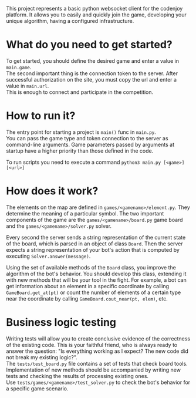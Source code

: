 This project represents a basic python websocket client for the codenjoy platform.
It allows you to easily and quickly join the game, developing your unique algorithm, having a configured infrastructure.

# What do you need to get started?
To get started, you should define the desired game and enter a value in `main.game`. \
The second important thing is the connection token to the server. After successful authorization on the site, you must copy the url
and enter a value in `main.url`. \
This is enough to connect and participate in the competition.

# How to run it?
The entry point for starting a project is `main()` func in `main.py`. \
You can pass the game type and token connection to the server as command-line arguments.
Game parameters passed by arguments at startup have a higher priority than those defined in the code.

To run scripts you need to execute a command `python3 main.py [<game>] [<url>]`

# How does it work?
The elements on the map are defined in `games/<gamename>/element.py`. They determine the meaning of a particular symbol.
The two important components of the game are the `games/<gamename>/board.py` game board
and the `games/<gamename>/solver.py` solver.

Every second the server sends a string representation of the current state of the board, which is parsed in an object of class `Board`.
Then the server expects a string representation of your bot's action that is computed by executing `Solver.answer(message)`.

Using the set of available methods of the `Board` class, you improve the algorithm of the bot's behavior.
You should develop this class, extending it with new methods that will be your tool in the fight.
For example, a bot can get information about an element in a specific coordinate by calling `GameBoard.get_at(pt)`
or count the number of elements of a certain type near the coordinate by calling `GameBoard.cout_near(pt, elem)`, etc.

# Business logic testing
Writing tests will allow you to create conclusive evidence of the correctness of the existing code.
This is your faithful friend, who is always ready to answer the question: "Is everything working as I expect? The new code did not break my existing logic?". \
The `tests/test_board.py` file contains a set of tests that check board tools.
Implementation of new methods should be accompanied by writing new tests and checking the results of processing existing ones. \
Use `tests/games/<gamename>/test_solver.py` to check the bot's behavior for a specific game scenario.